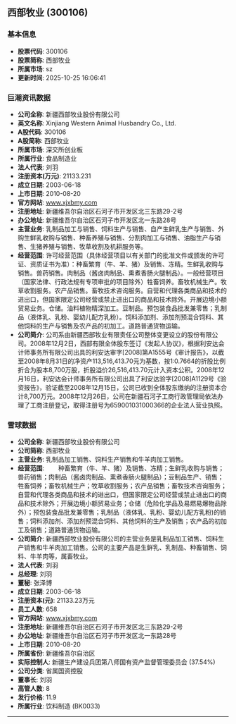 ## 西部牧业 (300106)

### 基本信息

- **股票代码**: 300106
- **股票简称**: 西部牧业
- **所属市场**: sz
- **更新时间**: 2025-10-25 16:06:41

### 巨潮资讯数据

- **公司全称**: 新疆西部牧业股份有限公司
- **英文名称**: Xinjiang Western Animal Husbandry Co., Ltd.
- **A股代码**: 300106
- **A股简称**: 西部牧业
- **所属市场**: 深交所创业板
- **所属行业**: 食品制造业
- **法人代表**: 刘羽
- **注册资本(万元)**: 21133.231
- **成立日期**: 2003-06-18
- **上市日期**: 2010-08-20
- **官方网站**: www.xjxbmy.com
- **注册地址**: 新疆维吾尔自治区石河子市开发区北三东路29-2号
- **办公地址**: 新疆维吾尔自治区石河子市开发区北一东路28号
- **主营业务**: 乳制品加工与销售、饲料生产与销售、自产生鲜乳生产与销售、外购生鲜乳收购与销售、种畜养殖与销售、分割肉加工与销售、油脂生产与销售、生猪养殖与销售、牧草收割及机耕服务等。
- **经营范围**: 许可经营范围（具体经营项目以有关部门的批准文件或颁发的许可证、资质证书为准）：种畜繁育（牛、羊、猪）及销售、冻精。生鲜乳收购与销售。兽药销售。肉制品（酱卤肉制品、熏煮香肠火腿制品）。一般经营项目（国家法律、行政法规有专项审批的项目除外）牲畜饲养。畜牧机械生产。牧草收割服务。农产品销售。畜牧技术咨询服务。自营和代理各类商品和技术的进出口，但国家限定公司经营或禁止进出口的商品和技术除外。开展边境小额贸易业务。仓储。油料植物精深加工。豆制品。预包装食品批发兼零售；乳制品（液体乳、乳粉、婴幼儿配方乳粉）。饲料添加剂、添加剂预混合饲料、其他饲料的生产与销售及农产品的初加工。道路普通货物运输。
- **公司简介**: 公司系由新疆西部牧业有限责任公司整体变更设立的股份有限公司。2008年12月2日，西部有限全体股东签订《发起人协议》，根据利安达会计师事务所有限公司出具的利安达审字[2008]第A1555号《审计报告》，以截至2008年8月31日的净资产113,516,413.70元为基数，按1:0.7664的折股比例折合为股本8,700万股，折股溢价26,516,413.70元计入资本公积。2008年12月16日，利安达会计师事务所有限公司出具了利安达验字[2008]A1129号《验资报告》，验证截至2008年12月15日，公司已收到全体股东缴纳的注册资本合计8,700万元。2008年12月26日，公司在新疆石河子工商行政管理局依法办理了工商注册登记，取得注册号为659001031000366的企业法人营业执照。

### 雪球数据

- **公司全称**: 新疆西部牧业股份有限公司
- **公司简称**: 西部牧业
- **主营业务**: 乳制品加工销售、饲料生产销售和牛羊肉加工销售。
- **经营范围**: 　　种畜繁育（牛、羊、猪）及销售、冻精；生鲜乳收购与销售；兽药销售；肉制品（酱卤肉制品、熏煮香肠火腿制品）；豆制品生产、销售；牲畜饲养；畜牧机械生产；牧草收割服务；农产品销售；畜牧技术咨询服务；自营和代理各类商品和技术的进出口，但国家限定公司经营或禁止进出口的商品和技术除外；开展边境小额贸易业务；仓储（危险化学品及易燃易爆物品除外）；预包装食品批发兼零售；乳制品（液体乳、乳粉、婴幼儿配方乳粉)的销售；饲料添加剂、添加剂预混合饲料、其他饲料的生产及销售；农产品的初加工及销售；道路普通货物运输。
- **公司简介**: 新疆西部牧业股份有限公司的主营业务是乳制品加工销售、饲料生产销售和牛羊肉加工销售。公司的主要产品是生鲜乳、乳制品、种畜销售、饲料、牛羊肉等，属畜牧业。
- **法人代表**: 刘羽
- **总经理**: 刘羽
- **董秘**: 张泽博
- **成立日期**: 2003-06-18
- **注册资本(元)**: 21133.23万元
- **员工人数**: 658
- **官方网站**: www.xjxbmy.com
- **注册地址**: 新疆维吾尔自治区石河子市开发区北三东路29-2号
- **办公地址**: 新疆维吾尔自治区石河子市开发区北一东路28号
- **上市日期**: 2010-08-20
- **所属省份**: 新疆维吾尔自治区
- **实际控制人**: 新疆生产建设兵团第八师国有资产监督管理委员会 (37.54%)
- **公司分类**: 省属国资控股
- **董事长**: 刘羽
- **高管人数**: 8
- **发行价格**: 11.9
- **所属行业**: 饮料制造 (BK0033)

---